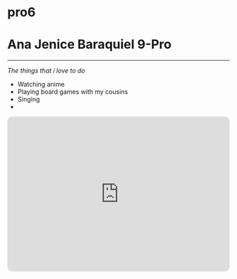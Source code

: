 # pro6
# Ana Jenice Baraquiel 9-Pro
---

*The things that i love to do*

- Watching anime
- Playing board games with my cousins
- Singing
- 
  
<iframe style="border-radius:12px" src="https://open.spotify.com/embed/album/7aJuG4TFXa2hmE4z1yxc3n?utm_source=generator" width="100%" height="352" frameBorder="0" allowfullscreen="" allow="autoplay; clipboard-write; encrypted-media; fullscreen; picture-in-picture" loading="lazy"></iframe>
